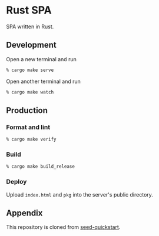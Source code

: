 # Rust SPA

SPA written in Rust.

## Development

Open a new terminal and run

```zsh
% cargo make serve
```

Open another terminal and run

```zsh
% cargo make watch
```

## Production

### Format and lint

```zsh
% cargo make verify
```

### Build

```zsh
% cargo make build_release
```

### Deploy

Upload `index.html` and `pkg` into the server's public directory.

## Appendix

This repository is cloned from [seed-quickstart](https://github.com/seed-rs/seed-quickstart).
